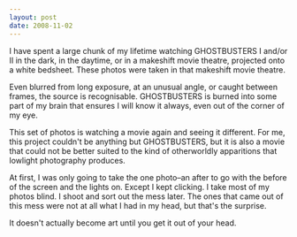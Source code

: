 ```yaml
---
layout: post
date: 2008-11-02
--- 
```


I have spent a large chunk of my lifetime watching GHOSTBUSTERS I and/or II in the dark, in the daytime, or in a makeshift movie theatre, projected onto a white bedsheet. These photos were taken in that makeshift movie theatre.

Even blurred from long exposure, at an unusual angle, or caught between frames, the source is recognisable. GHOSTBUSTERS is burned into some part of my brain that ensures I will know it always, even out of the corner of my eye. 

This set of photos is watching a movie again and seeing it different. For me, this project couldn't be anything but GHOSTBUSTERS, but it is also a movie that could not be better suited to the kind of otherworldly apparitions that lowlight photography produces. 

At first, I was only going to take the one photo–an after to go with the before of the screen and the lights on. Except I kept clicking. I take most of my photos blind. I shoot and sort out the mess later. The ones that came out of this mess were not at all what I had in my head, but that's the surprise.

It doesn't actually become art until you get it out of your head.
